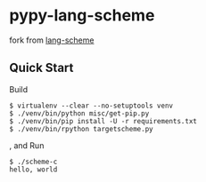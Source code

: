 # pypy-lang-scheme

fork from [lang-scheme](https://bitbucket.org/pypy/lang-scheme)

## Quick Start

Build

```console
$ virtualenv --clear --no-setuptools venv
$ ./venv/bin/python misc/get-pip.py
$ ./venv/bin/pip install -U -r requirements.txt
$ ./venv/bin/rpython targetscheme.py
```

, and Run

```console
$ ./scheme-c
hello, world
```
